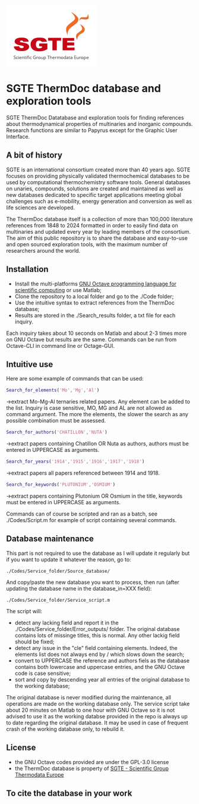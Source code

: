 ![](SGTE.gif)

# SGTE ThermDoc database and exploration tools

SGTE ThermDoc Datatabase and exploration tools for finding references about thermodynamical properties of multinaries and inorganic compounds. Research functions are similar to Papyrus except for the Graphic User Interface.

## A bit of history

SGTE is an international consortium created more than 40 years ago. SGTE focuses on providing physically validated thermochemical databases to be used by computational thermochemistry software tools. General databases on unaries, compounds, solutions are created and maintained as well as new databases dedicated to specific target applications meeting global challenges such as e-mobility, energy generation and conversion as well as life sciences are developed. 

The ThermDoc database itself is a collection of more than 100,000 literature references from 1848 to 2024 formatted in order to easily find data on multinaries and updated every year by leading members of the consortium. The aim of this public repository is to share the database and easy-to-use and open sourced exploration tools, with the maximum number of researchers around the world.

## Installation

- Install the multi-platforms [GNU Octave programming language for scientific computing](https://octave.org/) or use Matlab;
- Clone the repository to a local folder and go to the ./Code folder;
- Use the intuitive syntax to extract references from the ThermDoc database;
- Results are stored in the ./Search_results folder, a txt file for each inquiry.

Each inquiry takes about 10 seconds on Matlab and about 2-3 times more on GNU Octave but results are the same. Commands can be run from Octave-CLI in command line or Octage-GUI.

## Intuitive use
Here are some example of commands that can be used:
```matlab
Search_for_elements('Mo','Mg','Al')
```
->extract Mo-Mg-Al ternaries related papers. Any element can be added to the list. Inquiry is case sensitive, MO, MG and AL are not allowed as command argument. The more the elements, the slower the search as any possible combination must be assessed.
```matlab
Search_for_authors('CHATILLON','NUTA')
```
 ->extract papers containing Chatillon OR Nuta as authors, authors must be entered in UPPERCASE as arguments.
```matlab
Search_for_years('1914','1915','1916','1917','1918') 
```
->extract papers all papers referenced between 1914 and 1918.
```matlab
Search_for_keywords('PLUTONIUM','OSMIUM') 
```
->extract papers containing Plutonium OR Osmium in the title, keywords must be entered in UPPERCASE as arguments.

Commands can of course be scripted and ran as a batch, see ./Codes/Script.m for example of script containing several commands.

## Database maintenance

This part is not required to use the database as I will update it regularly but if you want to update it whatever the reason, go to:
```
./Codes/Service_folder/Source_database/
```
And copy/paste the new database you want to process, then run (after updating the database name in the database_in=XXX field):
```
./Codes/Service_folder/Service_script.m
```
The script will:
- detect any lacking field and report it in the ./Codes/Service_folder/Error_outputs/ folder. The original database contains lots of missinge titles, this is normal. Any other lackig field should be fixed;
- detect any issue in the "cle" field containing elements. Indeed, the elements list does not always end by / which slows down the search;
- convert to UPPERCASE the reference and authors fiels as the database contains both lowercase and uppercase entries, and the GNU Octave code is case sensitive;
- sort and copy by descending year all entries of the original database to the working database;

The original database is never modified during the maintenance, all operations are made on the working database only. The service script take about 20 minutes on Matlab to one hour with GNU Octave so it is not advised to use it as the working databse provided in the repo is always up to date regarding the original database. It may be used in case of frequent crash of the working database only, to rebuild it.

## License

- the GNU Octave codes provided are under the GPL-3.0 license
- the ThermDoc database is property of [SGTE - Scientific Group Thermodata Europe](https://www.sgte.net/en/)

## To cite the database in your work
